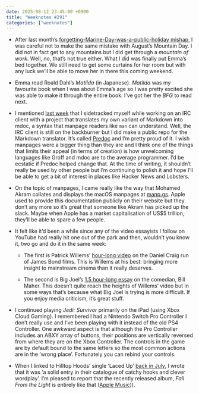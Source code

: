 ```yaml
---
date: 2025-08-12 23:45:00 +0900
title: "Weeknotes #291"
categories: ["weeknotes"]
---
```


- After last month’s [forgetting-Marine-Day-was-a-public-holiday mishap](https://updates.inqk.net/post/1753192200.html), I was careful not to make the same mistake with August’s Mountain Day. I did not in fact get to any mountains but I did get through a _mountain of work_. Well, no, that’s not true either. What I did was finally put Emma’s bed together. We still need to get some curtains for her room but with any luck we’ll be able to move her in there this coming weekend.

- Emma read Roald Dahl’s _Matilda_ (in Japanese). _Matilda_ was my favourite book when I was about Emma’s age so I was pretty excited she was able to make it through the entire book. I’ve got her the _BFG_ to read next.

- I mentioned [last week](https://updates.inqk.net/post/1754405640.html) that I sidetracked myself while working on an IRC client with a project that translates my own variant of Markdown into mdoc, a syntax that manpage readers like `man` can understand. Well, the IRC client is still on the backburner but I did make a public repo for the Markdown translator. It’s called [Predoc](https://github.com/pyrmont/predoc) and I’m pretty proud of it. I wish manpages were a bigger thing than they are and I think one of the things that limits their appeal (in terms of creation) is how unwelcoming languages like Groff and mdoc are to the average programmer. I’d be ecstatic if Predoc helped change that. At the time of writing, it shouldn’t really be used by other people but I’m continuing to polish it and hope I’ll be able to get a bit of interest in places like Hacker News and Lobsters.

- On the topic of manpages, I came really like the way that Mohamed Akram collates and displays the macOS manpages at [manp.gs](https://manp.gs/mac/). Apple used to provide this documentation publicly on their website but they don’t any more so it’s great that someone like Akram has picked up the slack. Maybe when Apple has a market capitalisation of US$5 trillion, they’ll be able to spare a few people.

- It felt like it’d been a while since any of the video essayists I follow on YouTube had really hit one out of the park and then, wouldn’t you know it, two go and do it in the same week:

  - The first is Patrick Willems’ [hour-long video](https://youtu.be/8bNXqwpm-rk) on the Daniel Craig run of James Bond films. This is Willems at his best: bringing more insight to mainstream cinema than it really deserves.

  - The second is Big Joel’s [1.5 hour-long essay](https://youtu.be/8THCFfg2BY8) on the comedian, Bill Maher. This doesn’t quite reach the heights of Willems’ video but in some ways that’s because what Big Joel is trying is more difficult. If you enjoy media criticism, it’s great stuff.

- I continued playing _Jedi: Survivor_ primarily on the iPad (using Xbox Cloud Gaming). I remembered I had a Nintendo Switch Pro Controller I don’t really use and I’ve been playing with it instead of the old PS4 Controller. One awkward aspect is that although the Pro Controller includes an ABXY array of buttons, their positions are vertically reversed from where they are on the Xbox Controller. The controls in the game are by default bound to the same letters so the most common actions are in the ‘wrong place’. Fortunately you can rebind your controls.

- When I linked to Hilltop Hoods’ single ‘Laced Up’ [back in July](https://updates.inqk.net/post/1752588240.html), I wrote that it was ‘a solid entry in their catalogue of catchy hooks and clever wordplay’. I’m pleased to report that the recently released album, _Fall From the Light_ is entirely like that ([Apple Music](https://music.apple.com/jp/album/fall-from-the-light/1816112131?l=en-US))).
